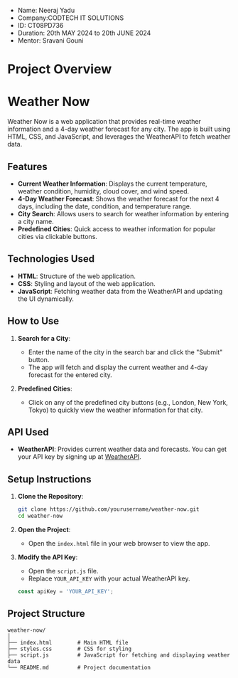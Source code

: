- Name: Neeraj Yadu
- Company:CODTECH IT SOLUTIONS
- ID: CT08PD736
- Duration: 20th MAY 2024 to 20th JUNE 2024
- Mentor: Sravani Gouni

# Project Overview

# Weather Now

Weather Now is a web application that provides real-time weather information and a 4-day weather forecast for any city. The app is built using HTML, CSS, and JavaScript, and leverages the WeatherAPI to fetch weather data.

## Features

- **Current Weather Information**: Displays the current temperature, weather condition, humidity, cloud cover, and wind speed.
- **4-Day Weather Forecast**: Shows the weather forecast for the next 4 days, including the date, condition, and temperature range.
- **City Search**: Allows users to search for weather information by entering a city name.
- **Predefined Cities**: Quick access to weather information for popular cities via clickable buttons.

## Technologies Used

- **HTML**: Structure of the web application.
- **CSS**: Styling and layout of the web application.
- **JavaScript**: Fetching weather data from the WeatherAPI and updating the UI dynamically.

## How to Use

1. **Search for a City**:
   - Enter the name of the city in the search bar and click the "Submit" button.
   - The app will fetch and display the current weather and 4-day forecast for the entered city.

2. **Predefined Cities**:
   - Click on any of the predefined city buttons (e.g., London, New York, Tokyo) to quickly view the weather information for that city.

## API Used

- **WeatherAPI**: Provides current weather data and forecasts. You can get your API key by signing up at [WeatherAPI](https://www.weatherapi.com/).

## Setup Instructions

1. **Clone the Repository**:
   ```bash
   git clone https://github.com/yourusername/weather-now.git
   cd weather-now
   ```

2. **Open the Project**:
   - Open the `index.html` file in your web browser to view the app.

3. **Modify the API Key**:
   - Open the `script.js` file.
   - Replace `YOUR_API_KEY` with your actual WeatherAPI key.
   ```javascript
   const apiKey = 'YOUR_API_KEY';
   ```

## Project Structure

```
weather-now/
│
├── index.html        # Main HTML file
├── styles.css        # CSS for styling
├── script.js         # JavaScript for fetching and displaying weather data
└── README.md         # Project documentation
```